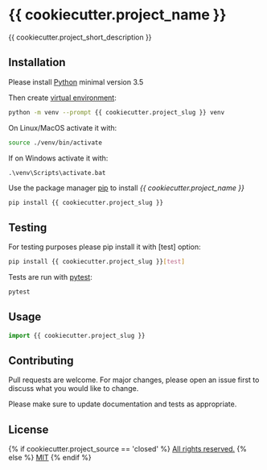 # {{ cookiecutter.project_name }}

{{ cookiecutter.project_short_description }}

## Installation

Please install [Python](https://www.python.org/) minimal version 3.5

Then create [virtual environment](https://docs.python.org/3/library/venv.html):

```bash
python -m venv --prompt {{ cookiecutter.project_slug }} venv
```

On Linux/MacOS activate it with:

```bash
source ./venv/bin/activate
```

If on Windows activate it with:

```msdos
.\venv\Scripts\activate.bat
```

Use the package manager [pip](https://pip.pypa.io/en/stable/) to install *{{ cookiecutter.project_name }}*

```bash
pip install {{ cookiecutter.project_slug }}
```

## Testing

For testing purposes please pip install it with [test] option:

```bash
pip install {{ cookiecutter.project_slug }}[test]
```

Tests are run with [pytest](https://docs.pytest.org/en/latest/index.html):

```bash
pytest
```

## Usage

```python
import {{ cookiecutter.project_slug }}
```

## Contributing
Pull requests are welcome. For major changes, please open an issue first to
discuss what you would like to change.

Please make sure to update documentation and tests as appropriate.

## License
{% if cookiecutter.project_source == 'closed' %}
[All rights reserved.](./LICENSE)
{% else %}
[MIT](./LICENSE)
{% endif %}
